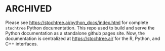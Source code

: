 # ARCHIVED

Please see https://stochtree.ai/python_docs/index.html for complete `stochtree` Python documentation. This repo used to build and serve the Python documentation as a standalone github pages site. Now, the documentation is centralized at https://stochtree.ai/ for the R, Python, and C++ interfaces.
